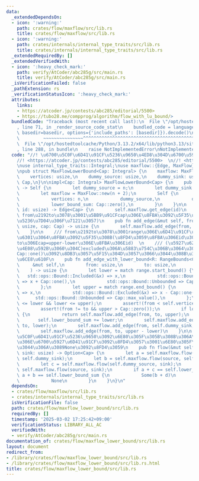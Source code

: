 ```yaml
---
data:
  _extendedDependsOn:
  - icon: ':warning:'
    path: crates/flow/maxflow/src/lib.rs
    title: crates/flow/maxflow/src/lib.rs
  - icon: ':warning:'
    path: crates/internals/internal_type_traits/src/lib.rs
    title: crates/internals/internal_type_traits/src/lib.rs
  _extendedRequiredBy: []
  _extendedVerifiedWith:
  - icon: ':heavy_check_mark:'
    path: verify/AtCoder/abc285g/src/main.rs
    title: verify/AtCoder/abc285g/src/main.rs
  _isVerificationFailed: false
  _pathExtension: rs
  _verificationStatusIcon: ':heavy_check_mark:'
  attributes:
    links:
    - https://atcoder.jp/contests/abc285/editorial/5500>
    - https://tubo28.me/compprog/algorithm/flow_with_lu_bound/>
  bundledCode: "Traceback (most recent call last):\n  File \"/opt/hostedtoolcache/Python/3.13.2/x64/lib/python3.13/site-packages/onlinejudge_verify/documentation/build.py\"\
    , line 71, in _render_source_code_stat\n    bundled_code = language.bundle(stat.path,\
    \ basedir=basedir, options={'include_paths': [basedir]}).decode()\n          \
    \         ~~~~~~~~~~~~~~~^^^^^^^^^^^^^^^^^^^^^^^^^^^^^^^^^^^^^^^^^^^^^^^^^^^^^^^^^^^^^^^^^^\n\
    \  File \"/opt/hostedtoolcache/Python/3.13.2/x64/lib/python3.13/site-packages/onlinejudge_verify/languages/rust.py\"\
    , line 288, in bundle\n    raise NotImplementedError\nNotImplementedError\n"
  code: "//! \u6700\u5C0F\u6D41\u91CF\u5236\u9650\u4ED8\u304D\u6700\u5927\u6D41  \n\
    //! <https://atcoder.jp/contests/abc285/editorial/5500>  \n//! <https://tubo28.me/compprog/algorithm/flow_with_lu_bound/>\n\
    \nuse internal_type_traits::Integral;\nuse maxflow::{Edge, MaxFlow};\nuse std::ops::RangeBounds;\n\
    \npub struct MaxFlowLowerBound<Cap: Integral> {\n    maxflow: MaxFlow<Cap>,\n\
    \    vertices: usize,\n    dummy_source: usize,\n    dummy_sink: usize,\n    lower_bound_sum:\
    \ Cap,\n}\n\nimpl<Cap: Integral> MaxFlowLowerBound<Cap> {\n    pub fn new(n: usize)\
    \ -> Self {\n        let dummy_source = n;\n        let dummy_sink = n + 1;\n\
    \        let maxflow = MaxFlow::new(n + 2);\n        Self {\n            maxflow,\n\
    \            vertices: n,\n            dummy_source,\n            dummy_sink,\n\
    \            lower_bound_sum: Cap::zero(),\n        }\n    }\n\n    pub fn get_edge(&self,\
    \ id: usize) -> Edge<Cap> {\n        self.maxflow.get_edge(id)\n    }\n\n    ///\
    \ from\u2192to\u3078\u3001\u5BB9\u91CFcap\u306E\u8FBA\u3092\u5F35\u308B(lower\u306E\
    \u5236\u7D04\u306F\u7121\u3057)\n    pub fn add_edge(&mut self, from: usize, to:\
    \ usize, cap: Cap) -> usize {\n        self.maxflow.add_edge(from, to, cap)\n\
    \    }\n\n    /// from\u2192to\u3078\u3001range\u306E\u6D41\u91CF\u5236\u7D04\u3092\
    \u6301\u3064\u8FBA\u3092\u5F35\u308B(\u8FD4\u3059\u8FBA\u306Eid\u306F\u3001from\u2192\
    to\u306Ecap=upper-lower\u306E\u8FBA\u306Eid)  \n    /// (\u5927\u62B5\u306F\u5927\
    \u4E08\u592B\u3060\u304C)excluded\u306A\u5883\u754C\u306B\u3064\u3044\u3066\u306F\
    Cap::one()\u3092\u8DB3\u3057\u5F15\u304D\u3057\u3066\u3044\u308B\u3053\u3068\u306B\
    \u6CE8\u610F\n    pub fn add_edge_with_lower_bound<R: RangeBounds<Cap>>(\n   \
    \     &mut self,\n        from: usize,\n        to: usize,\n        range: R,\n\
    \    ) -> usize {\n        let lower = match range.start_bound() {\n         \
    \   std::ops::Bound::Included(&x) => x,\n            std::ops::Bound::Excluded(&x)\
    \ => x + Cap::one(),\n            std::ops::Bound::Unbounded => Cap::zero(),\n\
    \        };\n        let upper = match range.end_bound() {\n            std::ops::Bound::Included(&x)\
    \ => x,\n            std::ops::Bound::Excluded(&x) => x - Cap::one(),\n      \
    \      std::ops::Bound::Unbounded => Cap::max_value(),\n        };\n        assert!(Cap::zero()\
    \ <= lower && lower <= upper);\n        assert!(from < self.vertices && to < self.vertices);\n\
    \        assert!(from != to && upper > Cap::zero());\n        if lower == Cap::zero()\
    \ {\n            return self.maxflow.add_edge(from, to, upper);\n        }\n \
    \       self.lower_bound_sum += lower;\n        self.maxflow.add_edge(self.dummy_source,\
    \ to, lower);\n        self.maxflow.add_edge(from, self.dummy_sink, lower);\n\
    \        self.maxflow.add_edge(from, to, upper - lower)\n    }\n\n    /// \u6700\
    \u5C0F\u6D41\u91CF\u5236\u9650\u3092\u6E80\u305F\u305B\u308B\u306A\u3089\u305D\
    \u306E\u6700\u5927\u6D41\u91CF\u3092\u8FD4\u3057\u3001\u6E80\u305F\u305B\u306A\
    \u3044\u306A\u3089None\u3092\u8FD4\u3059\n    pub fn flow(&mut self, source: usize,\
    \ sink: usize) -> Option<Cap> {\n        let a = self.maxflow.flow(self.dummy_source,\
    \ self.dummy_sink);\n        let b = self.maxflow.flow(source, self.dummy_sink);\n\
    \        let c = self.maxflow.flow(self.dummy_source, sink);\n        let d =\
    \ self.maxflow.flow(source, sink);\n        if a + c == self.lower_bound_sum &&\
    \ a + b == self.lower_bound_sum {\n            Some(b + d)\n        } else {\n\
    \            None\n        }\n    }\n}\n"
  dependsOn:
  - crates/flow/maxflow/src/lib.rs
  - crates/internals/internal_type_traits/src/lib.rs
  isVerificationFile: false
  path: crates/flow/maxflow_lower_bound/src/lib.rs
  requiredBy: []
  timestamp: '2025-03-02 17:25:42+09:00'
  verificationStatus: LIBRARY_ALL_AC
  verifiedWith:
  - verify/AtCoder/abc285g/src/main.rs
documentation_of: crates/flow/maxflow_lower_bound/src/lib.rs
layout: document
redirect_from:
- /library/crates/flow/maxflow_lower_bound/src/lib.rs
- /library/crates/flow/maxflow_lower_bound/src/lib.rs.html
title: crates/flow/maxflow_lower_bound/src/lib.rs
---
```

